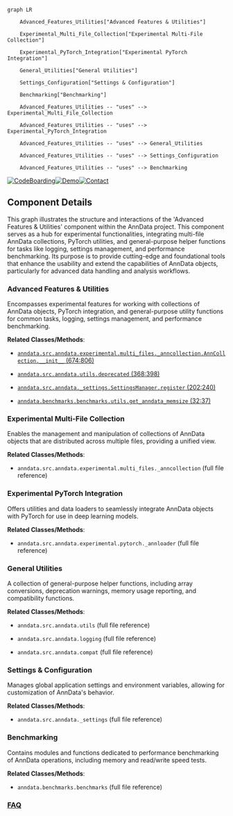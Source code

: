 ```mermaid

graph LR

    Advanced_Features_Utilities["Advanced Features & Utilities"]

    Experimental_Multi_File_Collection["Experimental Multi-File Collection"]

    Experimental_PyTorch_Integration["Experimental PyTorch Integration"]

    General_Utilities["General Utilities"]

    Settings_Configuration["Settings & Configuration"]

    Benchmarking["Benchmarking"]

    Advanced_Features_Utilities -- "uses" --> Experimental_Multi_File_Collection

    Advanced_Features_Utilities -- "uses" --> Experimental_PyTorch_Integration

    Advanced_Features_Utilities -- "uses" --> General_Utilities

    Advanced_Features_Utilities -- "uses" --> Settings_Configuration

    Advanced_Features_Utilities -- "uses" --> Benchmarking

```

[![CodeBoarding](https://img.shields.io/badge/Generated%20by-CodeBoarding-9cf?style=flat-square)](https://github.com/CodeBoarding/GeneratedOnBoardings)[![Demo](https://img.shields.io/badge/Try%20our-Demo-blue?style=flat-square)](https://www.codeboarding.org/demo)[![Contact](https://img.shields.io/badge/Contact%20us%20-%20contact@codeboarding.org-lightgrey?style=flat-square)](mailto:contact@codeboarding.org)



## Component Details



This graph illustrates the structure and interactions of the 'Advanced Features & Utilities' component within the AnnData project. This component serves as a hub for experimental functionalities, integrating multi-file AnnData collections, PyTorch utilities, and general-purpose helper functions for tasks like logging, settings management, and performance benchmarking. Its purpose is to provide cutting-edge and foundational tools that enhance the usability and extend the capabilities of AnnData objects, particularly for advanced data handling and analysis workflows.



### Advanced Features & Utilities

Encompasses experimental features for working with collections of AnnData objects, PyTorch integration, and general-purpose utility functions for common tasks, logging, settings management, and performance benchmarking.





**Related Classes/Methods**:



- <a href="https://github.com/scverse/anndata/blob/master/src/anndata/experimental/multi_files/_anncollection.py#L674-L806" target="_blank" rel="noopener noreferrer">`anndata.src.anndata.experimental.multi_files._anncollection.AnnCollection.__init__` (674:806)</a>

- <a href="https://github.com/scverse/anndata/blob/master/src/anndata/utils.py#L368-L398" target="_blank" rel="noopener noreferrer">`anndata.src.anndata.utils.deprecated` (368:398)</a>

- <a href="https://github.com/scverse/anndata/blob/master/src/anndata/_settings.py#L202-L240" target="_blank" rel="noopener noreferrer">`anndata.src.anndata._settings.SettingsManager.register` (202:240)</a>

- <a href="https://github.com/scverse/anndata/blob/master/benchmarks/benchmarks/utils.py#L32-L37" target="_blank" rel="noopener noreferrer">`anndata.benchmarks.benchmarks.utils.get_anndata_memsize` (32:37)</a>





### Experimental Multi-File Collection

Enables the management and manipulation of collections of AnnData objects that are distributed across multiple files, providing a unified view.





**Related Classes/Methods**:



- `anndata.src.anndata.experimental.multi_files._anncollection` (full file reference)





### Experimental PyTorch Integration

Offers utilities and data loaders to seamlessly integrate AnnData objects with PyTorch for use in deep learning models.





**Related Classes/Methods**:



- `anndata.src.anndata.experimental.pytorch._annloader` (full file reference)





### General Utilities

A collection of general-purpose helper functions, including array conversions, deprecation warnings, memory usage reporting, and compatibility functions.





**Related Classes/Methods**:



- `anndata.src.anndata.utils` (full file reference)

- `anndata.src.anndata.logging` (full file reference)

- `anndata.src.anndata.compat` (full file reference)





### Settings & Configuration

Manages global application settings and environment variables, allowing for customization of AnnData's behavior.





**Related Classes/Methods**:



- `anndata.src.anndata._settings` (full file reference)





### Benchmarking

Contains modules and functions dedicated to performance benchmarking of AnnData operations, including memory and read/write speed tests.





**Related Classes/Methods**:



- `anndata.benchmarks.benchmarks` (full file reference)









### [FAQ](https://github.com/CodeBoarding/GeneratedOnBoardings/tree/main?tab=readme-ov-file#faq)